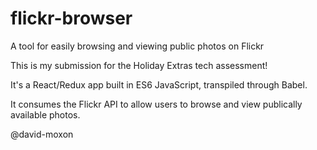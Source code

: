 # flickr-browser
A tool for easily browsing and viewing public photos on Flickr

This is my submission for the Holiday Extras tech assessment!

It's a React/Redux app built in ES6 JavaScript, transpiled through Babel.

It consumes the Flickr API to allow users to browse and view publically available photos.

@david-moxon
